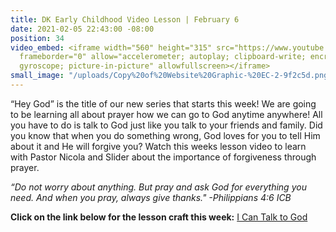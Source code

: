 ```yaml
---
title: DK Early Childhood Video Lesson | February 6
date: 2021-02-05 22:43:00 -08:00
position: 34
video_embed: <iframe width="560" height="315" src="https://www.youtube.com/embed/L3Ao1Ypvp9I"
  frameborder="0" allow="accelerometer; autoplay; clipboard-write; encrypted-media;
  gyroscope; picture-in-picture" allowfullscreen></iframe>
small_image: "/uploads/Copy%20of%20Website%20Graphic-%20EC-2-9f2c5d.png"
---
```


“Hey God” is the title of our new series that starts this week! We are going to be learning all about prayer how we can go to God anytime anywhere! All you have to do is talk to God just like you talk to your friends and family. Did you know that when you do something wrong, God loves for you to tell Him about it and He will forgive you? Watch this weeks lesson video to learn with Pastor Nicola and Slider about the importance of forgiveness through prayer.

*“Do not worry about anything. But pray and ask God for everything you need. And when you pray, always give thanks." -Philippians 4:6 ICB*

**Click on the link below for the lesson craft this week:**
[I Can Talk to God](https://drive.google.com/file/d/1urKvcVUUYY5LhOyKbJc4UHkEqnvJBAWK/view?usp=sharing)
